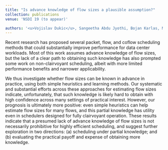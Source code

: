 ```yaml
---
title: "Is advance knowledge of flow sizes a plausible assumption?"
collection: publications
venue: 'NSDI 19 (to appear)'

authors: '<u>Vojislav Dukic</u>, Sangeetha Abdu Jyothi, Bojan Karlas, Muhsen Owaida, Ce Zhang, Ankit Singla'
---
```


Recent research has proposed several packet, flow, and coflow scheduling methods that could substantially improve performance for data center workloads. Most of this work assumes advance knowledge of flow sizes, but the lack of a clear path to obtaining such knowledge has also prompted some work on non-clairvoyant scheduling, albeit with more limited performance benefits and narrower applicability.

We thus investigate whether flow sizes can be known in advance in practice, using both simple heuristics and learning methods. Our systematic and substantial efforts across these approaches for estimating flow sizes indicate, unfortunately, that such knowledge is likely hard to obtain with high confidence across many settings of practical interest. However, our prognosis is ultimately more positive: even simple heuristics can help estimate flow sizes for many flows, and this partial knowledge has utility even in schedulers designed for fully clairvoyant operation. These results indicate that a presumed lack of advance knowledge of flow sizes is not necessarily prohibitive for highly efficient scheduling, and suggest further exploration in two directions: (a) scheduling under partial knowledge; and (b) evaluating the practical payoff and expense of obtaining more knowledge.

<!---paperurl: 'http://vojislavdjukic.github.io/files/paper1.pdf' -->